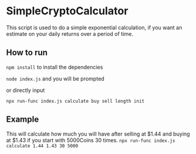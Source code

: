 # SimpleCryptoCalculator 
This script is used to do a simple exponential calculation, if you want an estimate on your daily returns over a period of time.

## How to run
`npm install` to install the dependencies

`node index.js` and you will be prompted

or directly input

`npx run-func index.js calculate buy sell length init`

## Example

This will calculate how much you will have after selling at $1.44 and buying at $1.43 if you start with 5000Coins 30 times.
`npx run-func index.js calculate 1.44 1.43 30 5000`

